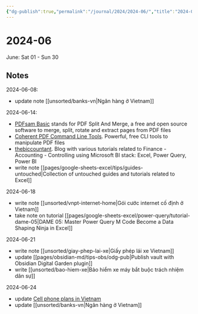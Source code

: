 ```yaml
---
{"dg-publish":true,"permalink":"/journal/2024/2024-06/","title":"2024-06","created":"2024-06-08T16:13:53+07:00","updated":"2024-06-25T23:00:27+07:00"}
---
```


# 2024-06

June: Sat 01 - Sun 30

## Notes

2024-06-08:
- update note [[unsorted/banks-vn\|Ngân hàng ở Vietnam]]

2024-06-14:
- [PDFsam Basic](https://pdfsam.org/download-pdfsam-basic/) stands for PDF Split And Merge, a free and open source software to merge, split, rotate and extract pages from PDF files
- [Coherent PDF Command Line Tools](https://community.coherentpdf.com/). Powerful, free CLI tools to manipulate PDF files
- [thebiccountant](https://www.thebiccountant.com/). Blog with various tutorials related to Finance - Accounting - Controlling using Microsoft BI stack: Excel, Power Query, Power BI
- write note [[pages/google-sheets-excel/tips/guides-untouched\|Collection of untouched guides and tutorials related to Excel]]

2024-06-18
- write note [[unsorted/vnpt-internet-home\|Gói cước internet cố định ở Vietnam]]
- take note on tutorial [[pages/google-sheets-excel/power-query/tutorial-dame-05\|DAME 05: Master Power Query M Code Become a Data Shaping Ninja in Excel]]

2024-06-21
- write note [[unsorted/giay-phep-lai-xe\|Giấy phép lái xe Vietnam]]
- update [[pages/obsidian-md/tips-obs/odg-pub\|Publish vault with Obsidian Digital Garden plugin]]
- write [[unsorted/bao-hiem-xe\|Bảo hiểm xe máy bắt buộc trách nhiệm dân sự]]

2024-06-24
- update [Cell phone plans in Vietnam](/unsorted/cell-phone-plan-vn.md)
- update [[unsorted/banks-vn\|Ngân hàng ở Vietnam]]